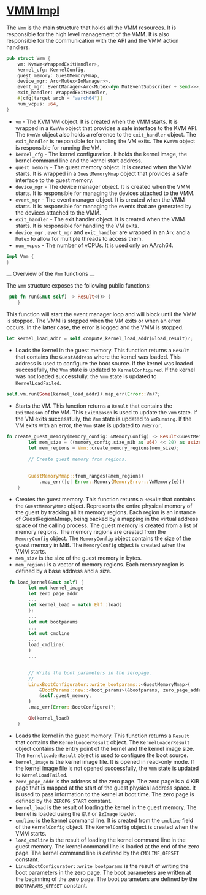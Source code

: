 # [VMM Impl](../src/vmm/src/lib.rs)

The `Vmm` is the main structure that holds all the VMM resources. It is responsible for the high level management of the VMM. It is also responsible for the communication with the API and the VMM action handlers.

```rs
pub struct Vmm {
    vm: KvmVm<WrappedExitHandler>,
    kernel_cfg: KernelConfig,
    guest_memory: GuestMemoryMmap,
    device_mgr: Arc<Mutex<IoManager>>,
    event_mgr: EventManager<Arc<Mutex<dyn MutEventSubscriber + Send>>>,
    exit_handler: WrappedExitHandler,
    #[cfg(target_arch = "aarch64")]
    num_vcpus: u64,
}

```
- `vm` - The KVM VM object. It is created when the VMM starts. It is wrapped in a `KvmVm` object that provides a safe interface to the KVM API. The `KvmVm` object also holds a reference to the `exit_handler` object. The `exit_handler` is responsible for handling the VM exits. The `KvmVm` object is responsible for running the VM. 
- `kernel_cfg` - The kernel configuration. It holds the kernel image, the kernel command line and the kernel start address.
- `guest_memory` - The guest memory object. It is created when the VMM starts. It is wrapped in a `GuestMemoryMmap` object that provides a safe interface to the guest memory.
- `device_mgr` - The device manager object. It is created when the VMM starts. It is responsible for managing the devices attached to the VMM. 
- `event_mgr` - The event manager object. It is created when the VMM starts. It is responsible for managing the events that are generated by the devices attached to the VMM. 
- `exit_handler` - The exit handler object. It is created when the VMM starts. It is responsible for handling the VM exits. 
- `device_mgr` , `event_mgr` and `exit_handler` are wrapped in an `Arc` and a `Mutex` to allow for multiple threads to access them.
- `num_vcpus` - The number of vCPUs. It is used only on AArch64.

```rs
impl Vmm {
}
```
__ Overview of the `Vmm` functions __

The `Vmm` structure exposes the following public functions:
```rs
 pub fn run(&mut self) -> Result<()> {
    }
```
 This function will start the event manager loop and will block until the VMM is stopped. The VMM is stopped when the VM exits or when an error occurs. In the latter case, the error is logged and the VMM is stopped.

```rs 
let kernel_load_addr = self.compute_kernel_load_addr(&load_result)?; 
```
 - Loads the kernel in the guest memory. This function returns a `Result` that contains the `GuestAddress` where the kernel was loaded. This address is used to configure the boot source. If the kernel was loaded successfully, the `Vmm` state is updated to `KernelConfigured`. If the kernel was not loaded successfully, the `Vmm` state is updated to `KernelLoadFailed`. 

```rs
self.vm.run(Some(kernel_load_addr)).map_err(Error::Vm)?;
```
- Starts the VM. This function returns a `Result` that contains the `ExitReason` of the VM. This `ExitReason` is used to update the `Vmm` state. If the VM exits successfully, the `Vmm` state is updated to `VmRunning`. If the VM exits with an error, the `Vmm` state is updated to `VmError`.

```rs
fn create_guest_memory(memory_config: &MemoryConfig) -> Result<GuestMemoryMmap> {
        let mem_size = ((memory_config.size_mib as u64) << 20) as usize;
        let mem_regions = Vmm::create_memory_regions(mem_size);

        // Create guest memory from regions.
       
      
        GuestMemoryMmap::from_ranges(&mem_regions)
            .map_err(|e| Error::Memory(MemoryError::VmMemory(e)))
    }
```
- Creates the guest memory. This function returns a `Result` that contains the `GuestMemoryMmap` object. Represents the entire physical memory of the guest by tracking all its memory regions. Each region is an instance of GuestRegionMmap, being backed by a mapping in the virtual address space of the calling process. The guest memory is created from a list of memory regions. The memory regions are created from the `MemoryConfig` object. The `MemoryConfig` object contains the size of the guest memory in MiB. The `MemoryConfig` object is created when the VMM starts.
- `mem_size` is the size of the guest memory in bytes.
- `mem_regions` is a vector of memory regions. Each memory region is defined by a base address and a size.


```rs
 fn load_kernel(&mut self) {
        let mut kernel_image 
        let zero_page_addr 
        ...
        let kernel_load = match Elf::load{
        };
        ...
        let mut bootparams 
        ...
        let mut cmdline 
        ...
        load_cmdline( 
        )
        ...
       

        // Write the boot parameters in the zeropage.
        //
        LinuxBootConfigurator::write_bootparams::<GuestMemoryMmap>(
            &BootParams::new::<boot_params>(&bootparams, zero_page_addr),
            &self.guest_memory,
        )
        .map_err(Error::BootConfigure)?;

        Ok(kernel_load)
    }

```
- Loads the kernel in the guest memory. This function returns a `Result` that contains the `KernelLoaderResult` object. The `KernelLoaderResult` object contains the entry point of the kernel and the kernel image size. The `KernelLoaderResult` object is used to configure the boot source. 
- `kernel_image` is the kernel image file. It is opened in read-only mode. If the kernel image file is not opened successfully, the `Vmm` state is updated to `KernelLoadFailed`.
- `zero_page_addr` is the address of the zero page. The zero page is a 4 KiB page that is mapped at the start of the guest physical address space. It is used to pass information to the kernel at boot time. The zero page is defined by the `ZEROPG_START` constant.
- `kernel_load` is the result of loading the kernel in the guest memory. The kernel is loaded using the `Elf` or `BzImage` loader.
- `cmdline` is the kernel command line. It is created from the `cmdline` field of the `KernelConfig` object. The `KernelConfig` object is created when the VMM starts.
- `load_cmdline` is the result of loading the kernel command line in the guest memory. The kernel command line is loaded at the end of the zero page. The kernel command line is defined by the `CMDLINE_OFFSET` constant.
- `LinuxBootConfigurator::write_bootparams` is the result of writing the boot parameters in the zero page. The boot parameters are written at the beginning of the zero page. The boot parameters are defined by the `BOOTPARAMS_OFFSET` constant.




